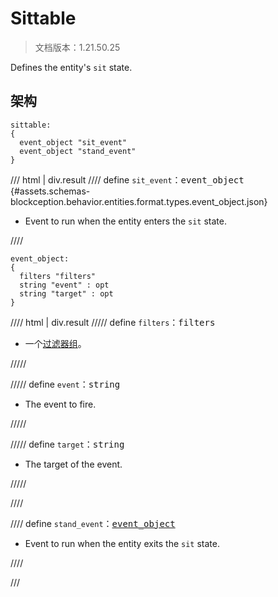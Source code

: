 # Sittable

> 文档版本：1.21.50.25

Defines the entity's `sit` state.

## 架构

```mcschema
sittable:
{
  event_object "sit_event"
  event_object "stand_event"
}

```

/// html | div.result
//// define
`sit_event`：<samp>event_object</samp> {#assets.schemas-blockception.behavior.entities.format.types.event_object.json}

- Event to run when the entity enters the `sit` state.


////

```mcschema
event_object:
{
  filters "filters"
  string "event" : opt
  string "target" : opt
}

```

//// html | div.result
///// define
`filters`：<samp>filters</samp>

- 一个[过滤器组](../filter.md)。


/////


///// define
`event`：<samp>string</samp>

- The event to fire.


/////


///// define
`target`：<samp>string</samp>

- The target of the event.


/////


////



//// define
`stand_event`：<samp>[event_object](#assets.schemas-blockception.behavior.entities.format.types.event_object.json)</samp>

- Event to run when the entity exits the `sit` state.


////


///

